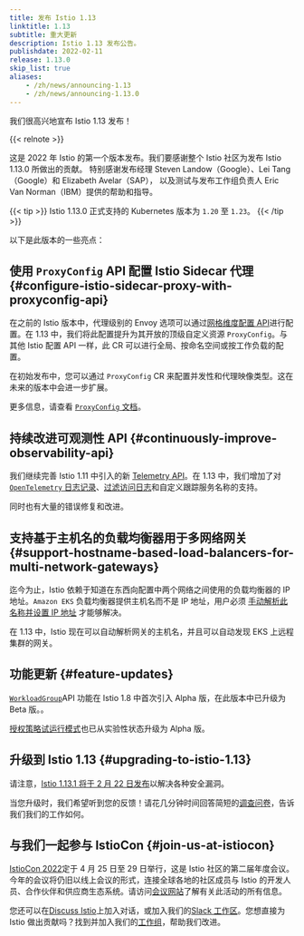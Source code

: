 ```yaml
---
title: 发布 Istio 1.13
linktitle: 1.13
subtitle: 重大更新
description: Istio 1.13 发布公告。
publishdate: 2022-02-11
release: 1.13.0
skip_list: true
aliases:
    - /zh/news/announcing-1.13
    - /zh/news/announcing-1.13.0
---
```


我们很高兴地宣布 Istio 1.13 发布！

{{< relnote >}}

这是 2022 年 Istio 的第一个版本发布。我们要感谢整个 Istio 社区为发布 Istio 1.13.0 所做出的贡献。
特别感谢发布经理 Steven Landow（Google）、Lei Tang（Google）和 Elizabeth Avelar（SAP），
以及测试与发布工作组负责人 Eric Van Norman（IBM）提供的帮助和指导。

{{< tip >}}
Istio 1.13.0 正式支持的 Kubernetes 版本为 `1.20` 至 `1.23`。
{{< /tip >}}

以下是此版本的一些亮点：

## 使用 `ProxyConfig` API 配置 Istio Sidecar 代理 {#configure-istio-sidecar-proxy-with-proxyconfig-api}

在之前的 Istio 版本中，代理级别的 Envoy 选项可以通过[网格维度配置 API](/zh/docs/reference/config/istio.mesh.v1alpha1/#ProxyConfig)进行配置。在 1.13 中，我们将此配置提升为其开放的顶级自定义资源 `ProxyConfig`。与其他 Istio 配置 API 一样，此 CR 可以进行全局、按命名空间或按工作负载的配置。

在初始发布中，您可以通过 `ProxyConfig` CR 来配置并发性和代理映像类型。这在未来的版本中会进一步扩展。

更多信息，请查看 [`ProxyConfig` 文档](/zh/docs/reference/config/networking/proxy-config/)。

## 持续改进可观测性 API {#continuously-improve-observability-api}

我们继续完善 Istio 1.11 中引入的新 [Telemetry API](/zh/docs/tasks/observability/telemetry/)。在 1.13 中，我们增加了对 [`OpenTelemetry` 日志记录](https://opentelemetry.io/docs/reference/specification/logs/overview/)、[过滤访问日志](/zh/docs/reference/config/telemetry/#AccessLogging-Filter)和自定义跟踪服务名称的支持。

同时也有大量的错误修复和改进。

## 支持基于主机名的负载均衡器用于多网络网关 {#support-hostname-based-load-balancers-for-multi-network-gateways}

迄今为止，Istio 依赖于知道在东西向配置中两个网络之间使用的负载均衡器的 IP 地址。`Amazon EKS` 负载均衡器提供主机名而不是 IP 地址，用户必须 [手动解析此名称并设置 IP 地址](https://szabo.jp/2021/09/22/multicluster-istio-on-eks/) 才能够解决。

在 1.13 中，Istio 现在可以自动解析网关的主机名，并且可以自动发现 EKS 上远程集群的网关。

## 功能更新 {#feature-updates}

[`WorkloadGroup`](/zh/docs/reference/config/networking/workload-group/)API 功能在 Istio 1.8 中首次引入 Alpha 版，在此版本中已升级为 Beta 版。。

[授权策略试运行模式](/zh/docs/tasks/security/authorization/authz-dry-run/)也已从实验性状态升级为 Alpha 版。

## 升级到 Istio 1.13 {#upgrading-to-istio-1.13}

请注意，[Istio 1.13.1 将于 2 月 22 日发布](https://discuss.istio.io/t/upcoming-istio-v1-11-7-v1-12-4-and-v1-13-1-security-releases/12264)以解决各种安全漏洞。

当您升级时，我们希望听到您的反馈！请花几分钟时间回答简短的[调查问卷](https://forms.gle/pzWZpAvMVBecaQ9h9)，告诉我们我们的工作如何。

## 与我们一起参与 IstioCon {#join-us-at-istiocon}

[IstioCon 2022](https://events.istio.io/istiocon-2022/)定于 4 月 25 日至 29 日举行，这是 Istio 社区的第二届年度会议。今年的会议将仍旧以线上会议的形式，连接全球各地的社区成员与 Istio 的开发人员、合作伙伴和供应商生态系统。请访问[会议网站](https://events.istio.io/istiocon-2022/)了解有关此活动的所有信息。

您还可以在[Discuss Istio](https://discuss.istio.io/)上加入对话，或加入我们的[Slack 工作区](https://slack.istio.io/)。您想直接为 Istio 做出贡献吗？找到并加入我们的[工作组](https://github.com/istio/community/blob/master/WORKING-GROUPS.md)，帮助我们改进。
